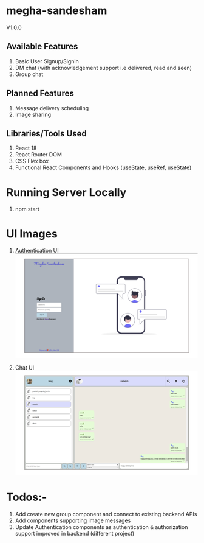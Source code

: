 # megha-sandesham
V1.0.0

## Available Features
1. Basic User Signup/Signin
2. DM chat (with acknowledgement support i.e delivered, read and seen)
3. Group chat


## Planned Features
1. Message delivery scheduling
2. Image sharing

## Libraries/Tools Used
1. React 18
2. React Router DOM
3. CSS Flex box
4. Functional React Components and Hooks (useState, useRef, useState)

# Running Server Locally
1. npm start

# UI Images

1. Authentication UI
![AuthenticationUI](https://github.com/ashishsv029/megha-sandesham-frontend/blob/master/public/UI-Images/meghasandesham-ui-1.png)

2. Chat UI
![ChatUI](https://github.com/ashishsv029/megha-sandesham-frontend/blob/master/public/UI-Images/meghasandesham-ui-2.png)

# Todos:-

1. Add create new group component and connect to existing backend APIs
2. Add components supporting image messages
3. Update Authentication components as authentication & authorization support improved in backend (different project)